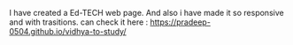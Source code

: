 I have created a Ed-TECH web page.
And also i have made it so responsive and with trasitions.
can check it here : https://pradeep-0504.github.io/vidhya-to-study/
